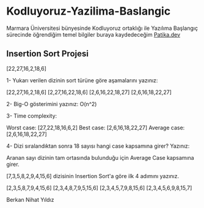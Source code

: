# Kodluyoruz-Yazilima-Baslangic
Marmara Üniversitesi bünyesinde Kodluyoruz ortaklığı ile Yazılıma Başlangıç sürecinde öğrendiğim temel bilgiler buraya kaydedeceğim
[Patika.dev](https://www.patika.dev/tr)

## Insertion Sort Projesi

[22,27,16,2,18,6]

1- Yukarı verilen dizinin sort türüne göre aşamalarını yazınız:

[22,27,16,2,18,6]
[2,27,16,22,18,6]
[2,6,16,22,18,27]
[2,6,16,18,22,27]

2- Big-O gösterimini yazınız: O(n^2)

3- Time complexity:

Worst case: [27,22,18,16,6,2]
Best case: [2,6,16,18,22,27]
Average case: [2,6,16,18,22,27]

4- Dizi sıralandıktan sonra 18 sayısı hangi case kapsamına girer? Yazınız:

Aranan sayı dizinin tam ortasında bulunduğu için Average Case kapsamına girer.

[7,3,5,8,2,9,4,15,6] dizisinin Insertion Sort'a göre ilk 4 adımını yazınız.

[2,3,5,8,7,9,4,15,6]
[2,3,4,8,7,9,5,15,6]
[2,3,4,5,7,9,8,15,6]
[2,3,4,5,6,9,8,15,7]


Berkan Nihat Yıldız
